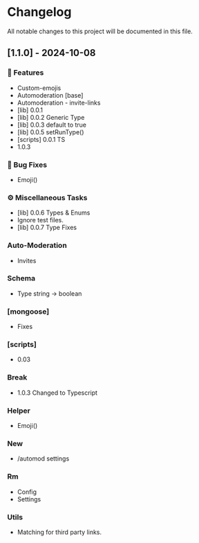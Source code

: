 # Changelog

All notable changes to this project will be documented in this file.

## [1.1.0] - 2024-10-08

### 🚀 Features

- Custom-emojis
- Automoderation [base]
- Automoderation - invite-links
- [lib] 0.0.1
- [lib] 0.0.2 Generic Type
- [lib] 0.0.3 default to true
- [lib] 0.0.5 setRunType()
- [scripts] 0.0.1 TS
- 1.0.3

### 🐛 Bug Fixes

- Emoji()

### ⚙️ Miscellaneous Tasks

- [lib] 0.0.6 Types & Enums
- Ignore test files.
- [lib] 0.0.7 Type Fixes

### Auto-Moderation

- Invites

### Schema

- Type string -> boolean

### [mongoose]

- Fixes

### [scripts]

- 0.03

### Break

- 1.0.3 Changed to Typescript

### Helper

- Emoji()

### New

- /automod settings

### Rm

- Config
- Settings

### Utils

- Matching for third party links.

